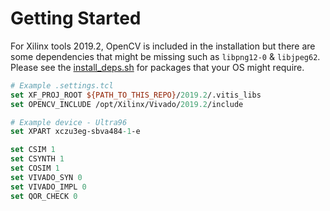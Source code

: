 # Getting Started

For Xilinx tools 2019.2, OpenCV is included in the installation but there are some dependencies that might be missing such as `libpng12-0` & `libjpeg62`.
Please see the [install_deps.sh](../scripts/ubuntu/install_deps.sh) for packages that your OS might require.

```tcl
# Example .settings.tcl
set XF_PROJ_ROOT ${PATH_TO_THIS_REPO}/2019.2/.vitis_libs
set OPENCV_INCLUDE /opt/Xilinx/Vivado/2019.2/include

# Example device - Ultra96
set XPART xczu3eg-sbva484-1-e

set CSIM 1
set CSYNTH 1
set COSIM 1 
set VIVADO_SYN 0
set VIVADO_IMPL 0
set QOR_CHECK 0
```